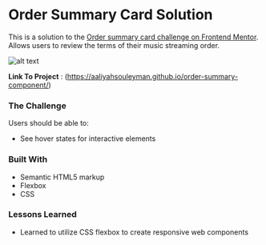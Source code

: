 # Order Summary Card Solution

This is a solution to the [Order summary card challenge on Frontend Mentor](https://www.frontendmentor.io/challenges/order-summary-component-QlPmajDUj). Allows users to review the terms of their music streaming order.

![alt text](https://imgur.com/sdlsZAd.png)

**Link To Project** : (https://aaliyahsouleyman.github.io/order-summary-component/)

### The Challenge

Users should be able to:

- See hover states for interactive elements


### Built With

- Semantic HTML5 markup
- Flexbox
- CSS

### Lessons Learned 

- Learned to utilize CSS flexbox to create responsive web components


